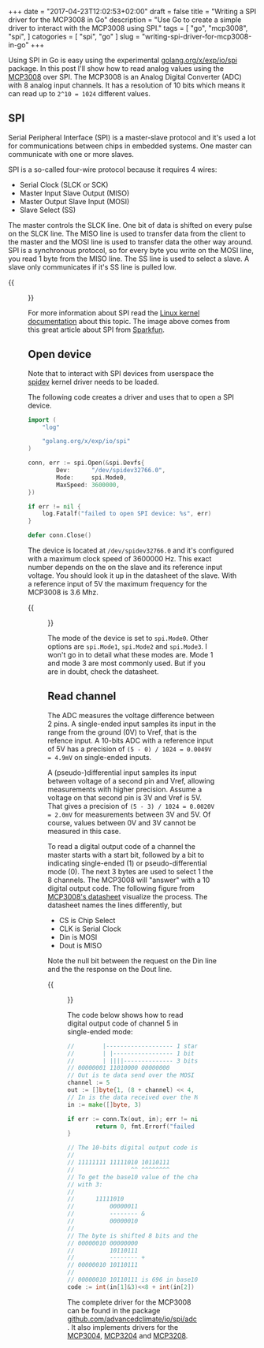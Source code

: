 +++
date = "2017-04-23T12:02:53+02:00"
draft = false
title = "Writing a SPI driver for the MCP3008 in Go"
description = "Use Go to create a simple driver to interact with the MCP3008 using SPI."
tags = [
    "go",
    "mcp3008",
    "spi",
]
catogories = [
    "spi",
    "go"
]
slug = "writing-spi-driver-for-mcp3008-in-go"
+++

Using SPI in Go is easy using the experimental
[golang.org/x/exp/io/spi][go_spi] package. In this post I'll show how to read
analog values using the [MCP3008][mcp3008] over SPI. The MCP3008 is an Analog
Digital Converter (ADC) with 8 analog input channels. It has a resolution of 10
bits which means it can read up to `2^10 = 1024` different values.

## SPI
Serial Peripheral Interface (SPI) is a master-slave protocol and it's used a
lot for communications between chips in embedded systems. One master can
communicate with one or more slaves.

SPI is a so-called four-wire protocol because it requires 4 wires:

* Serial Clock (SLCK or SCK)
* Master Input Slave Output (MISO)
* Master Output Slave Input (MOSI)
* Slave Select (SS)


The master controls the SLCK line. One bit of data is shifted on every pulse on
the SLCK line.  The MISO line is used to transfer data from the client to the
master and the MOSI line is used to transfer data the other way around. SPI is
a synchronous protocol, so for every byte you write on the MOSI line, you read
1 byte from the MISO line. The SS line is used to select a slave. A slave only
communicates if it's SS line is pulled low.

{{<figure src="/img/spi.png">}}

For more information about SPI read the [Linux kernel documentation][kernel]
about this topic. The image above comes from this great article about SPI from
[Sparkfun][sparkfun].

## Open device
Note that to interact with SPI devices from userspace the [spidev][spidev]
kernel driver needs to be loaded.

The following code creates a driver and uses that to open a SPI device.

``` go
import (
    "log"

    "golang.org/x/exp/io/spi"
)

conn, err := spi.Open(&spi.Devfs{
        Dev:      "/dev/spidev32766.0",
        Mode:     spi.Mode0,
        MaxSpeed: 3600000,
})

if err != nil {
    log.Fatalf("failed to open SPI device: %s", err)
}

defer conn.Close()
```

The device is located at `/dev/spidev32766.0` and it's configured with a
maximum clock speed of 3600000 Hz. This exact number depends on the on the
slave and its reference input voltage. You should look it up in the datasheet
of the slave. With a reference input of 5V the maximum frequency for the
MCP3008 is 3.6 Mhz.

{{<figure src="/img/mcp3008_frequency.png">}}

The mode of the device is set to `spi.Mode0`. Other options are `spi.Mode1`,
`spi.Mode2` and `spi.Mode3`. I won't go in to detail what these modes are. Mode
1 and mode 3 are most commonly used. But if you are in doubt, check the
datasheet.

## Read channel
The ADC measures the voltage difference between 2 pins. A single-ended input
samples its input in the range from the ground (0V) to Vref, that is the refence
input. A 10-bits ADC with a reference input of 5V has a precision of `(5 - 0) /
1024 = 0.0049V = 4.9mV` on single-ended inputs.

A (pseudo-)differential input samples its input between voltage of a
second pin and Vref, allowing measurements with higher precision. Assume a
voltage on that second pin is 3V and Vref is 5V. That gives a precision of
`(5 - 3) / 1024 = 0.0020V = 2.0mV` for measurements between 3V and 5V. Of
course, values between 0V and 3V cannot be measured in this case.

To read a digital output code of a channel the master starts with a start bit,
followed by a bit to indicating single-ended (1) or pseudo-differential mode
(0). The next 3 bytes are used to select 1 the 8 channels. The MCP3008 will
"answer" with a 10 digital output code. The following figure from
[MCP3008's datasheet][mcp3008_datasheet] visualize the process.
The datasheet names the lines differently, but

* CS is Chip Select
* CLK is Serial Clock
* Din is MOSI
* Dout is MISO

Note the null bit between the request on the Din line and the the response on
the Dout line.

{{<figure src="/img/mcp3008_communication.png">}}

The code below shows how to read digital output code of channel 5 in
single-ended mode:

``` go
//        |------------------- 1 start bit
//        | |----------------- 1 bit to select single-ended/pseudo-differential input
//        | ||||-------------- 3 bits to select channel
// 00000001 11010000 00000000
// Out is te data send over the MOSI line.
channel := 5
out := []byte{1, (8 + channel) << 4, 0}
// In is the data received over the MISO line.
in := make([]byte, 3)

if err := conn.Tx(out, in); err != nil {
        return 0, fmt.Errorf("failed to read channel %d: %v", channel, err)
}

// The 10-bits digital output code is at the end of the 3 byte response.
//
// 11111111 11111010 10110111
//                ^^ ^^^^^^^^
// To get the base10 value of the channel the second byte is masked
// with 3:
//
//	    11111010
//          00000011
//          -------- &
//          00000010
//
// The byte is shifted 8 bits and the last byte is added:
// 00000010 00000000
//          10110111
//          -------- +
// 00000010 10110111
//
// 00000010 10110111 is 696 in base10.
code := int(in[1]&3)<<8 + int(in[2])
```

The complete driver for the MCP3008 can be found in the package
[github.com/advancedclimate/io/spi/adc][github]. It also implements drivers
for the [MCP3004][mcp3004], [MCP3204][mcp3204] and [MCP3208][mcp3208].

[github]: https://github.com/AdvancedClimateSystems/io/tree/master/spi/microchip
[go_spi]: https://godoc.org/golang.org/x/exp/io/spi
[kernel]: https://www.kernel.org/doc/Documentation/spi/spi-summary
[mcp3004]: http://www.microchip.com/wwwproducts/en/MCP3003
[mcp3008]: http://www.microchip.com/wwwproducts/en/MCP3008
[mcp3204]: http://www.microchip.com/wwwproducts/en/MCP3204
[mcp3208]: http://www.microchip.com/wwwproducts/en/MCP3208
[mcp3008_datasheet]: http://ww1.microchip.com/downloads/en/DeviceDoc/21295d.pdf
[sparkfun]: https://learn.sparkfun.com/tutorials/serial-peripheral-interface-spi
[spidev]: https://www.kernel.org/doc/Documentation/spi/spidev
